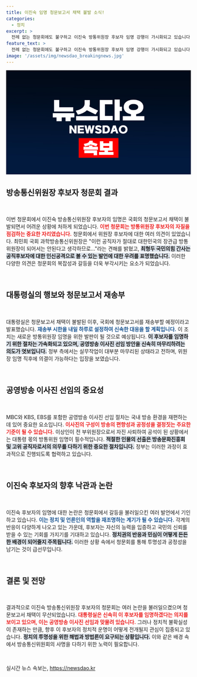 ```yaml
---
title: 이진숙 임명 청문보고서 채택 불발 소식!
categories:
  - 정치
excerpt: >
  전례 없는 청문회에도 불구하고 이진숙 방통위원장 후보자 임명 강행이 가시화되고 있습니다. 여야 간 갈등 속에서도 정부는 신속한 이사진 선임을 추진하며 정치적 긴장감을 높이고 있습니다.
feature_text: >
  전례 없는 청문회에도 불구하고 이진숙 방통위원장 후보자 임명 강행이 가시화되고 있습니다. 여야 간 갈등 속에서도 정부는 신속한 이사진 선임을 추진하며 정치적 긴장감을 높이고 있습니다.
image: '/assets/img/newsdao_breakingnews.jpg'
---
```


<p><img src="/assets/img/newsdao_breakingnews.jpg" alt="ranknews 속보" /></p>

<h2 data-ke-size="size26">방송통신위원장 후보자 청문회 결과</h2>

<p data-ke-size="size16">&nbsp;</p>

<p>이번 청문회에서 이진숙 방송통신위원장 후보자의 임명은 국회의 청문보고서 채택이 불발되면서 어려운 상황에 처하게 되었습니다. <b><span style="color: #ee2323;">이번 청문회는 방통위원장 후보자의 자질을 점검하는 중요한 자리였습니다.</span></b> 청문회에서 위원장 후보자에 대한 여러 의견이 있었습니다. 최민희 국회 과학방송통신위원장은 "이런 공직자가 절대로 대한민국의 장관급 방통위원장이 되어서는 안된다고 생각하므로…"라는 견해를 밝혔고, <b><span style="background-color: #21538527;">최형두 국민의힘 간사는 공직후보자에 대한 인신공격으로 볼 수 있는 발언에 대한 우려를 표명했습니다.</span></b> 이러한 다양한 의견은 청문회의 복잡성과 갈등을 더욱 부각시키는 요소가 되었습니다.</p>

<p data-ke-size="size16">&nbsp;</p>

<h2 data-ke-size="size26">대통령실의 행보와 청문보고서 재송부</h2>

<p data-ke-size="size16">&nbsp;</p>

<p>대통령실은 청문보고서 채택이 불발된 이후, 국회에 청문보고서를 재송부할 예정이라고 발표했습니다. <b><span style="color: #1a5490;">재송부 시한을 내일 하루로 설정하여 신속한 대응을 할 계획입니다.</span></b> 이 조치는 새로운 방통위원장 임명을 위한 발판이 될 것으로 예상됩니다. <b><span style="background-color: #21538527;">이 후보자를 임명하기 위한 절차는 가속화되고 있으며, 공영방송 이사진 선임 방안을 신속히 마무리하려는 의도가 엿보입니다.</span></b> 정부 측에서는 실무작업이 대부분 마무리된 상태라고 전하며, 위원장 임명 직후에 의결이 가능하다는 입장을 보였습니다.</p>

<p data-ke-size="size16">&nbsp;</p>

<h2 data-ke-size="size26">공영방송 이사진 선임의 중요성</h2>

<p data-ke-size="size16">&nbsp;</p>

<p>MBC와 KBS, EBS를 포함한 공영방송 이사진 선임 절차는 국내 방송 환경을 재편하는 데 있어 중요한 요소입니다. <b><span style="color: #ee2323;">이사진의 구성이 방송의 편향성과 공정성을 결정짓는 주요한 기준이 될 수 있습니다.</span></b> 이상인이 전 부위원장으로서 자진 사퇴하여 공석이 된 상황에서는 대통령 몫의 방통위원 임명이 필수적입니다. <b><span style="background-color: #21538527;">적절한 인물의 선출은 방송문화진흥회 및 고위 공직자로서의 의무를 다하기 위한 중요한 절차입니다.</span></b> 정부는 이러한 과정이 효과적으로 진행되도록 협력하고 있습니다.</p>

<p data-ke-size="size16">&nbsp;</p>

<h2 data-ke-size="size26">이진숙 후보자의 향후 낙관과 논란</h2>

<p data-ke-size="size16">&nbsp;</p>

<p>이진숙 후보자의 임명에 대한 논란은 청문회에서 갈등을 불러일으킨 여러 발언에서 기인하고 있습니다. <b><span style="color: #1a5490;">이는 정치 및 언론인의 역할을 재조명하는 계기가 될 수 있습니다.</span></b> 각계의 반응이 다양하게 나오고 있는 가운데, 후보자는 자신의 능력을 입증하고 국민의 신뢰를 받을 수 있는 기회를 가지기를 기대하고 있습니다. <b><span style="background-color: #21538527;">정치권의 반응과 민심이 어떻게 든든한 배경이 되어줄지 주목됩니다.</span></b> 이러한 상황 속에서 청문회를 통해 투명성과 공정성을 남기는 것이 급선무입니다.</p>

<p data-ke-size="size16">&nbsp;</p>

<h2 data-ke-size="size26">결론 및 전망</h2>

<p data-ke-size="size16">&nbsp;</p>

<p>결과적으로 이진숙 방송통신위원장 후보자의 청문회는 여러 논란을 불러일으켰으며 청문보고서 채택이 무산되었습니다. <b><span style="color: #ee2323;">대통령실은 신속히 이 후보자를 임명하겠다는 의지를 보이고 있으며, 이는 공영방송 이사진 선임과 맞물려 있습니다.</span></b> 그러나 정치적 불확실성이 존재하는 만큼, 향후 이 후보자의 정치적 운명이 어떻게 전개될지 관심이 집중되고 있습니다. <b><span style="background-color: #21538527;">정치의 투명성을 위한 해법과 방법론이 요구되는 상황입니다.</span></b> 이와 같은 배경 속에서 방송통신위원회의 사명을 다하기 위한 노력이 필요합니다.</p>

<p data-ke-size="size16">&nbsp;</p>
실시간 뉴스 속보는, <a href="https://newsdao.kr" rel="dofollow">https://newsdao.kr</a>


